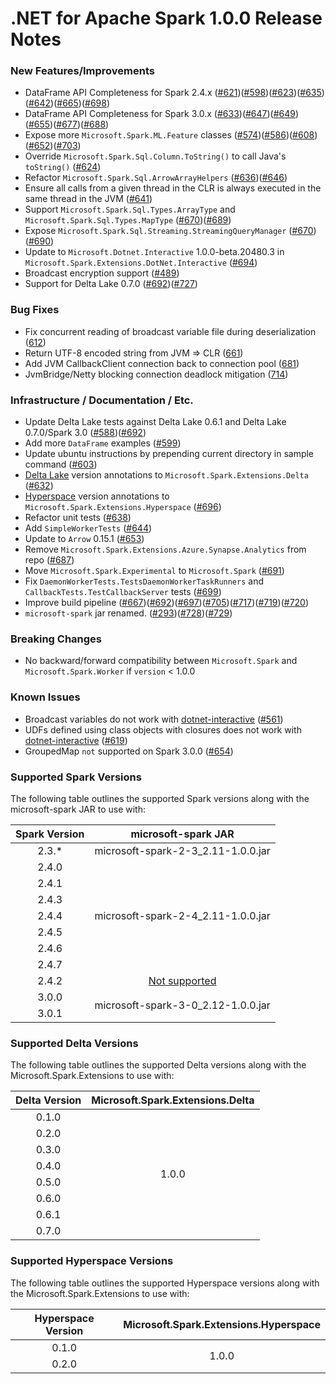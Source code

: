 # .NET for Apache Spark 1.0.0 Release Notes

### New Features/Improvements

* DataFrame API Completeness for Spark 2.4.x ([#621](https://github.com/dotnet/spark/pull/621))([#598](https://github.com/dotnet/spark/pull/598))([#623](https://github.com/dotnet/spark/pull/623))([#635](https://github.com/dotnet/spark/pull/635))([#642](https://github.com/dotnet/spark/pull/642))([#665](https://github.com/dotnet/spark/pull/665))([#698](https://github.com/dotnet/spark/pull/698))
* DataFrame API Completeness for Spark 3.0.x ([#633](https://github.com/dotnet/spark/pull/633))([#647](https://github.com/dotnet/spark/pull/647))([#649](https://github.com/dotnet/spark/pull/649))([#655](https://github.com/dotnet/spark/pull/655))([#677](https://github.com/dotnet/spark/pull/677))([#688](https://github.com/dotnet/spark/pull/688))
* Expose more `Microsoft.Spark.ML.Feature` classes ([#574](https://github.com/dotnet/spark/pull/574))([#586](https://github.com/dotnet/spark/pull/586))([#608](https://github.com/dotnet/spark/pull/608))([#652](https://github.com/dotnet/spark/pull/652))([#703](https://github.com/dotnet/spark/pull/703))
* Override `Microsoft.Spark.Sql.Column.ToString()` to call Java's `toString()` ([#624](https://github.com/dotnet/spark/pull/624))
* Refactor `Microsoft.Spark.Sql.ArrowArrayHelpers` ([#636](https://github.com/dotnet/spark/pull/636))([#646](https://github.com/dotnet/spark/pull/646))
* Ensure all calls from a given thread in the CLR is always executed in the same thread in the JVM  ([#641](https://github.com/dotnet/spark/pull/641))
* Support `Microsoft.Spark.Sql.Types.ArrayType` and `Microsoft.Spark.Sql.Types.MapType` ([#670](https://github.com/dotnet/spark/pull/670))([#689](https://github.com/dotnet/spark/pull/689))
* Expose `Microsoft.Spark.Sql.Streaming.StreamingQueryManager` ([#670](https://github.com/dotnet/spark/pull/670))([#690](https://github.com/dotnet/spark/pull/690))
* Update to `Microsoft.Dotnet.Interactive` 1.0.0-beta.20480.3 in `Microsoft.Spark.Extensions.DotNet.Interactive` ([#694](https://github.com/dotnet/spark/pull/694))
* Broadcast encryption support ([#489](https://github.com/dotnet/spark/pull/489))
* Support for Delta Lake 0.7.0 ([#692](https://github.com/dotnet/spark/pull/692))([#727](https://github.com/dotnet/spark/pull/727))

### Bug Fixes

* Fix concurrent reading of broadcast variable file during deserialization ([612](https://github.com/dotnet/spark/pull/612))
* Return UTF-8 encoded string from JVM => CLR ([661](https://github.com/dotnet/spark/pull/661))
* Add JVM CallbackClient connection back to connection pool ([681](https://github.com/dotnet/spark/pull/681))
* JvmBridge/Netty blocking connection deadlock mitigation ([714](https://github.com/dotnet/spark/pull/714))

### Infrastructure / Documentation / Etc.

* Update Delta Lake tests against Delta Lake 0.6.1 and Delta Lake 0.7.0/Spark 3.0 ([#588](https://github.com/dotnet/spark/pull/588))([#692](https://github.com/dotnet/spark/pull/692))
* Add more `DataFrame` examples ([#599](https://github.com/dotnet/spark/pull/599))
* Update ubuntu instructions by prepending current directory in sample command ([#603](https://github.com/dotnet/spark/pull/603))
* [Delta Lake](https://github.com/delta-io/delta) version annotations to `Microsoft.Spark.Extensions.Delta` ([#632](https://github.com/dotnet/spark/pull/632))
* [Hyperspace](https://github.com/microsoft/hyperspace) version annotations to `Microsoft.Spark.Extensions.Hyperspace` ([#696](https://github.com/dotnet/spark/pull/696))
* Refactor unit tests ([#638](https://github.com/dotnet/spark/pull/638))
* Add `SimpleWorkerTests` ([#644](https://github.com/dotnet/spark/pull/644))
* Update to `Arrow` 0.15.1 ([#653](https://github.com/dotnet/spark/pull/653))
* Remove `Microsoft.Spark.Extensions.Azure.Synapse.Analytics` from repo ([#687](https://github.com/dotnet/spark/pull/687))
* Move `Microsoft.Spark.Experimental` to `Microsoft.Spark` ([#691](https://github.com/dotnet/spark/pull/691))
* Fix `DaemonWorkerTests.TestsDaemonWorkerTaskRunners` and `CallbackTests.TestCallbackServer` tests ([#699](https://github.com/dotnet/spark/pull/699))
* Improve build pipeline ([#667](https://github.com/dotnet/spark/pull/667))([#692](https://github.com/dotnet/spark/pull/692))([#697](https://github.com/dotnet/spark/pull/697))([#705](https://github.com/dotnet/spark/pull/705))([#717](https://github.com/dotnet/spark/pull/717))([#719](https://github.com/dotnet/spark/pull/719))([#720](https://github.com/dotnet/spark/pull/720))
* `microsoft-spark` jar renamed. ([#293](https://github.com/dotnet/spark/pull/293))([#728](https://github.com/dotnet/spark/pull/728))([#729](https://github.com/dotnet/spark/pull/729))


### Breaking Changes

* No backward/forward compatibility between `Microsoft.Spark` and `Microsoft.Spark.Worker` if `version` < 1.0.0

### Known Issues

* Broadcast variables do not work with [dotnet-interactive](https://github.com/dotnet/interactive) ([#561](https://github.com/dotnet/spark/pull/561))
* UDFs defined using class objects with closures does not work with [dotnet-interactive](https://github.com/dotnet/interactive) ([#619](https://github.com/dotnet/spark/pull/619))
* GroupedMap `not` supported on Spark 3.0.0 ([#654](https://github.com/dotnet/spark/issues/654))

### Supported Spark Versions

The following table outlines the supported Spark versions along with the microsoft-spark JAR to use with:

<table>
    <thead>
        <tr>
            <th>Spark Version</th>
            <th>microsoft-spark JAR</th>
        </tr>
    </thead>
    <tbody align="center">
        <tr>
            <td>2.3.*</td>
            <td>microsoft-spark-2-3_2.11-1.0.0.jar</td>
        </tr>
        <tr>
            <td>2.4.0</td>
            <td rowspan=7>microsoft-spark-2-4_2.11-1.0.0.jar</td>
        </tr>
        <tr>
            <td>2.4.1</td>
        </tr>
        <tr>
            <td>2.4.3</td>
        </tr>
        <tr>
            <td>2.4.4</td>
        </tr>
        <tr>
            <td>2.4.5</td>
        </tr>
        <tr>
            <td>2.4.6</td>
        </tr>
        <tr>
            <td>2.4.7</td>
        </tr>
        <tr>
            <td>2.4.2</td>
            <td><a href="https://github.com/dotnet/spark/issues/60">Not supported</a></td>
        </tr>
        <tr>
            <td>3.0.0</td>
            <td rowspan=2>microsoft-spark-3-0_2.12-1.0.0.jar</td>
        </tr>
        <tr>
            <td>3.0.1</td>
        </tr>
    </tbody>
</table>

### Supported Delta Versions

The following table outlines the supported Delta versions along with the Microsoft.Spark.Extensions to use with:

<table>
    <thead>
        <tr>
            <th>Delta Version</th>
            <th>Microsoft.Spark.Extensions.Delta</th>
        </tr>
    </thead>
    <tbody align="center">
        <tr>
            <td>0.1.0</td>
            <td rowspan=8>1.0.0</td>
        </tr>
        <tr>
            <td>0.2.0</td>
        </tr>
        <tr>
            <td>0.3.0</td>
        </tr>
        <tr>
            <td>0.4.0</td>
        </tr>
        <tr>
            <td>0.5.0</td>
        </tr>
        <tr>
            <td>0.6.0</td>
        </tr>
        <tr>
            <td>0.6.1</td>
        </tr>
        <tr>
            <td>0.7.0</td>
        </tr>
    </tbody>
</table>

### Supported Hyperspace Versions

The following table outlines the supported Hyperspace versions along with the Microsoft.Spark.Extensions to use with:

<table>
    <thead>
        <tr>
            <th>Hyperspace Version</th>
            <th>Microsoft.Spark.Extensions.Hyperspace</th>
        </tr>
    </thead>
    <tbody align="center">
        <tr>
            <td>0.1.0</td>
            <td rowspan=2>1.0.0</td>
        </tr>
        <tr>
            <td>0.2.0</td>
        </tr>
    </tbody>
</table>